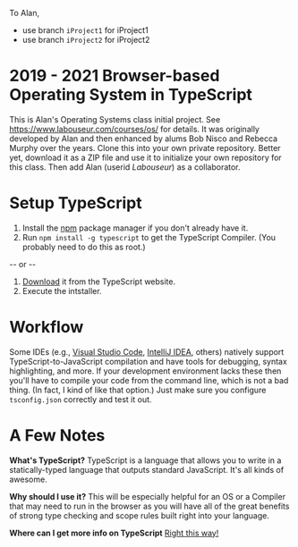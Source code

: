 To Alan, 
* use branch `iProject1` for iProject1
* use branch `iProject2` for iProject2

2019 - 2021 Browser-based Operating System in TypeScript
========================================================

This is Alan's Operating Systems class initial project.
See https://www.labouseur.com/courses/os/ for details.
It was originally developed by Alan and then enhanced by alums Bob Nisco and Rebecca Murphy over the years.
Clone this into your own private repository. Better yet, download it as a ZIP file and use it to initialize your own repository for this class. 
Then add Alan (userid *Labouseur*) as a collaborator.

Setup TypeScript
================

1. Install the [npm](https://www.npmjs.org/) package manager if you don't already have it.
1. Run `npm install -g typescript` to get the TypeScript Compiler. (You probably need to do this as root.)

-- or -- 

1. [Download](https://www.typescriptlang.org/download) it from the TypeScript website.
2. Execute the intstaller.

Workflow
=============

Some IDEs (e.g., [Visual Studio Code](https://code.visualstudio.com), [IntelliJ IDEA](https://www.jetbrains.com/idea/), others) 
natively support TypeScript-to-JavaScript compilation and have tools for debugging, syntax highlighting, and more.
If your development environment lacks these then you'll have to compile your code from the command line, which is not a bad thing. 
(In fact, I kind of like that option.) Just make sure you configure `tsconfig.json` correctly and test it out.

A Few Notes
===========

**What's TypeScript?**
TypeScript is a language that allows you to write in a statically-typed language that outputs standard JavaScript.
It's all kinds of awesome.

**Why should I use it?**
This will be especially helpful for an OS or a Compiler that may need to run in the browser as you will have all of the great benefits of strong type checking and scope rules built right into your language.

**Where can I get more info on TypeScript**
[Right this way!](http://www.typescriptlang.org/)
